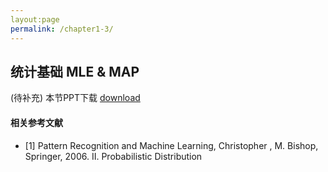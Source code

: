 ```yaml
---
layout:page
permalink: /chapter1-3/
---
```


## 统计基础 MLE & MAP

(待补充)
本节PPT下载 [download]()
#### 相关参考文献
- [1] Pattern Recognition and Machine Learning, Christopher , M. Bishop, Springer, 2006. II. Probabilistic Distribution
